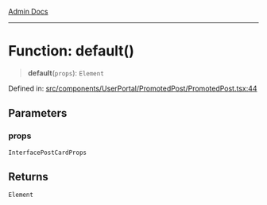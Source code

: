 [Admin Docs](/)

---

# Function: default()

> **default**(`props`): `Element`

Defined in: [src/components/UserPortal/PromotedPost/PromotedPost.tsx:44](https://github.com/PalisadoesFoundation/talawa-admin/blob/main/src/components/UserPortal/PromotedPost/PromotedPost.tsx#L44)

## Parameters

### props

`InterfacePostCardProps`

## Returns

`Element`

